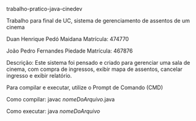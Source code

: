 trabalho-pratico-java-cinedev

Trabalho para final de UC, sistema de gerenciamento de assentos de um cinema


Duan Henrique Pedó Maidana
Matrícula: 474770


João Pedro Fernandes Piedade
Matrícula: 467876



Descrição: Este sistema foi pensado e criado para gerenciar uma sala de cinema, com compra de ingressos, exibir mapa de assentos, cancelar ingresso e exibir relatório.


Para compilar e executar, utilize o Prompt de Comando (CMD)

Como compilar:
javac *nomeDoArquivo*.java

Como executar:
java *nomeDoArquivo*
